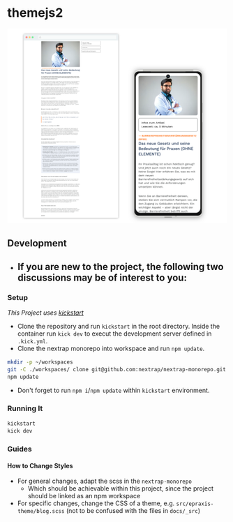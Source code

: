 # themejs2

![demo screenshot](/doc/img/demo.png)

## Development

- If you are new to the project, the following two discussions may be of interest to you:
  - 

### Setup

*This Project uses [kickstart](https://nfra.infracamp.org/)*

- Clone the repository and run `kickstart` in the root directory. Inside the container run `kick dev` to execut the development server defined in `.kick.yml`.
- Clone the nextrap monorepo into workspace and run `npm update`.

```sh
mkdir -p ~/workspaces
git -C ./workspaces/ clone git@github.com:nextrap/nextrap-monorepo.git
npm update
```

- Don't forget to run `npm i`/`npm update` within `kickstart` environment.

### Running It

```sh
kickstart
kick dev
```

### Guides

#### How to Change Styles

- For general changes, adapt the scss in the `nextrap-monorepo`
  - Which should be achievable within this project, since the project should be linked as an npm workspace
- For specific changes, change the CSS of a theme, e.g. `src/epraxis-theme/blog.scss` (not to be confused with the files in `docs/_src`)
